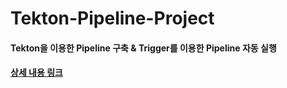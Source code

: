 # Tekton-Pipeline-Project
#### Tekton을 이용한 Pipeline 구축 &amp; Trigger를 이용한 Pipeline 자동 실행

#### [ 상세 내용 링크 ](https://velog.io/@lijahong/series/0%EB%B6%80%ED%84%B0-%EC%8B%9C%EC%9E%91%ED%95%98%EB%8A%94-TEKTON-%EA%B3%B5%EB%B6%80)
